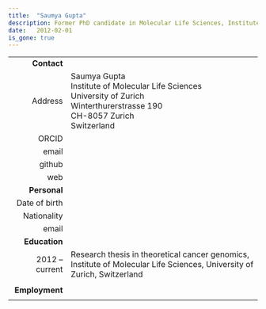 ```yaml
---
title:  "Saumya Gupta"
description: Former PhD candidate in Molecular Life Sciences, Institute of Molecular Life Sciences, University of Zurich & Swiss Institute of Bioinformatics | SIB
date:   2012-02-01
is_gone: true
---
```


<!--more-->

|      |     |
| ---: | --- |
| __Contact__ |     |
| Address| Saumya Gupta<br/>Institute of Molecular Life Sciences<br/>University of Zurich<br/>Winterthurerstrasse 190<br/>CH-8057 Zurich<br/>Switzerland |
| ORCID | []() |
| email |  |
| github | [](http://github.com//) |
| web | []() |
| __Personal__ |     |
| Date of birth |  |
| Nationality |  |
| email | |
| __Education__ |     |
| 2012 – current | Research thesis in theoretical cancer genomics, Institute of Molecular Life Sciences, University of Zurich, Switzerland |
|  |  |
| __Employment__ |     |
|  |  |

